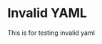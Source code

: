 <!-- 
author: philip-gai::::aadf:
repository: https://github.com/philip-gai/repost-demo
team: https://github.com/orgs/elastico-group/teams/everyone
category: https://github.com/philip-gai/repost-demo/discussions/categories/announcements
-->

# Invalid YAML

This is for testing invalid yaml
